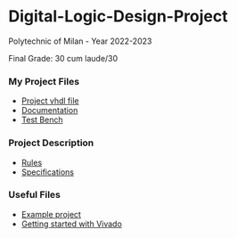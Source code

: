 # Digital-Logic-Design-Project
Polytechnic of Milan - Year 2022-2023

Final Grade: 30 cum laude/30

### My Project Files

- [Project vhdl file](project.vhd)
- [Documentation](Documentation.pdf)
- [Test Bench](Test%20Bench)


### Project Description

- [Rules](Rules.pdf)
- [Specifications](Specifications.pdf)

### Useful Files

- [Example project](Useful%20files/Example%20Project)
- [Getting started with Vivado](Useful%20files/First-Start-with-Vivado.pdf)
